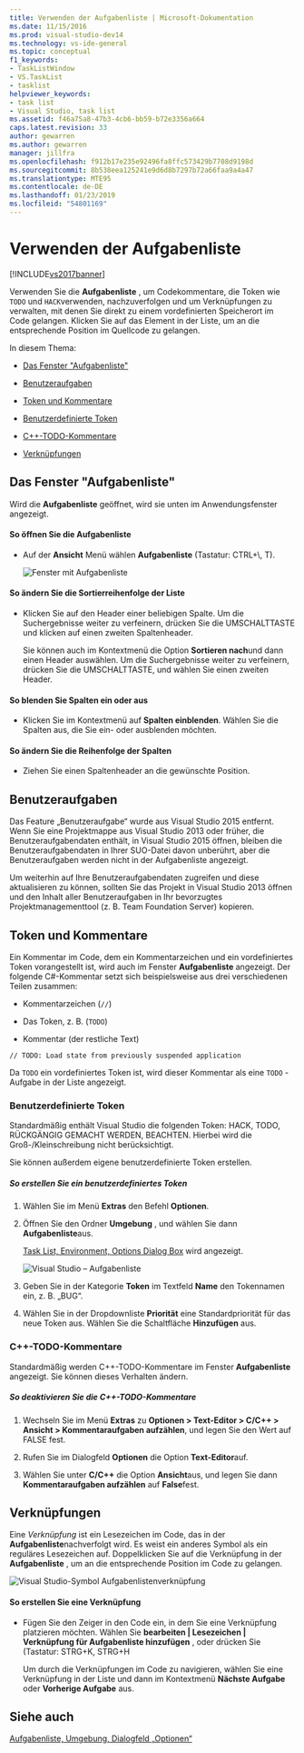 ```yaml
---
title: Verwenden der Aufgabenliste | Microsoft-Dokumentation
ms.date: 11/15/2016
ms.prod: visual-studio-dev14
ms.technology: vs-ide-general
ms.topic: conceptual
f1_keywords:
- TaskListWindow
- VS.TaskList
- tasklist
helpviewer_keywords:
- task list
- Visual Studio, task list
ms.assetid: f46a75a8-47b3-4cb6-bb59-b72e3356a664
caps.latest.revision: 33
author: gewarren
ms.author: gewarren
manager: jillfra
ms.openlocfilehash: f912b17e235e92496fa8ffc573429b7708d9198d
ms.sourcegitcommit: 8b538eea125241e9d6d8b7297b72a66faa9a4a47
ms.translationtype: MTE95
ms.contentlocale: de-DE
ms.lasthandoff: 01/23/2019
ms.locfileid: "54801169"
---
```

# <a name="using-the-task-list"></a>Verwenden der Aufgabenliste
[!INCLUDE[vs2017banner](../includes/vs2017banner.md)]

Verwenden Sie die **Aufgabenliste** , um Codekommentare, die Token wie `TODO` und `HACK`verwenden, nachzuverfolgen und um Verknüpfungen zu verwalten, mit denen Sie direkt zu einem vordefinierten Speicherort im Code gelangen. Klicken Sie auf das Element in der Liste, um an die entsprechende Position im Quellcode zu gelangen.  
  
 In diesem Thema:  
  
-   [Das Fenster "Aufgabenliste"](../ide/using-the-task-list.md#taskListWindow)  
  
-   [Benutzeraufgaben](../ide/using-the-task-list.md#userTasks)  
  
-   [Token und Kommentare](../ide/using-the-task-list.md#tokensComments)  
  
-   [Benutzerdefinierte Token](../ide/using-the-task-list.md#customTokens)  
  
-   [C++-TODO-Kommentare](../ide/using-the-task-list.md#cppComments)  
  
-   [Verknüpfungen](../ide/using-the-task-list.md#shortcuts)  
  
##  <a name="taskListWindow"></a> Das Fenster "Aufgabenliste"  
 Wird die **Aufgabenliste** geöffnet, wird sie unten im Anwendungsfenster angezeigt.  
  
#### <a name="to-open-the-task-list"></a>So öffnen Sie die Aufgabenliste  
  
-   Auf der **Ansicht** Menü wählen **Aufgabenliste** (Tastatur: CTRL+\\, T).  
  
     ![Fenster mit Aufgabenliste](../ide/media/vs2015-task-list.png "vs2015_Aufgabenliste")  
  
#### <a name="to-change-the-sort-order-of-the-list"></a>So ändern Sie die Sortierreihenfolge der Liste  
  
-   Klicken Sie auf den Header einer beliebigen Spalte. Um die Suchergebnisse weiter zu verfeinern, drücken Sie die UMSCHALTTASTE und klicken auf einen zweiten Spaltenheader.  
  
     Sie können auch im Kontextmenü die Option **Sortieren nach**und dann einen Header auswählen. Um die Suchergebnisse weiter zu verfeinern, drücken Sie die UMSCHALTTASTE, und wählen Sie einen zweiten Header.  
  
#### <a name="to-show-or-hide-columns"></a>So blenden Sie Spalten ein oder aus  
  
-   Klicken Sie im Kontextmenü auf **Spalten einblenden**. Wählen Sie die Spalten aus, die Sie ein- oder ausblenden möchten.  
  
#### <a name="to-change-the-order-of-the-columns"></a>So ändern Sie die Reihenfolge der Spalten  
  
-   Ziehen Sie einen Spaltenheader an die gewünschte Position.  
  
##  <a name="userTasks"></a> Benutzeraufgaben  
 Das Feature „Benutzeraufgabe“ wurde aus Visual Studio 2015 entfernt. Wenn Sie eine Projektmappe aus Visual Studio 2013 oder früher, die Benutzeraufgabendaten enthält, in Visual Studio 2015 öffnen, bleiben die Benutzeraufgabendaten in Ihrer SUO-Datei davon unberührt, aber die Benutzeraufgaben werden nicht in der Aufgabenliste angezeigt.  
  
 Um weiterhin auf Ihre Benutzeraufgabendaten zugreifen und diese aktualisieren zu können, sollten Sie das Projekt in Visual Studio 2013 öffnen und den Inhalt aller Benutzeraufgaben in Ihr bevorzugtes Projektmanagementtool (z. B. Team Foundation Server) kopieren.  
  
##  <a name="tokensComments"></a> Token und Kommentare  
 Ein Kommentar im Code, dem ein Kommentarzeichen und ein vordefiniertes Token vorangestellt ist, wird auch im Fenster **Aufgabenliste** angezeigt. Der folgende C#-Kommentar setzt sich beispielsweise aus drei verschiedenen Teilen zusammen:  
  
-   Kommentarzeichen (`//`)  
  
-   Das Token, z. B. (`TODO`)  
  
-   Kommentar (der restliche Text)  
  
```  
// TODO: Load state from previously suspended application  
```  
  
 Da `TODO` ein vordefiniertes Token ist, wird dieser Kommentar als eine `TODO` -Aufgabe in der Liste angezeigt.  
  
###  <a name="customTokens"></a> Benutzerdefinierte Token  
 Standardmäßig enthält Visual Studio die folgenden Token: HACK, TODO, RÜCKGÄNGIG GEMACHT WERDEN, BEACHTEN. Hierbei wird die Groß-/Kleinschreibung nicht berücksichtigt.  
  
 Sie können außerdem eigene benutzerdefinierte Token erstellen.  
  
##### <a name="to-create-a-custom-token"></a>So erstellen Sie ein benutzerdefiniertes Token  
  
1.  Wählen Sie im Menü **Extras** den Befehl **Optionen**.  
  
2.  Öffnen Sie den Ordner **Umgebung** , und wählen Sie dann **Aufgabenliste**aus.  
  
     [Task List, Environment, Options Dialog Box](../ide/reference/task-list-environment-options-dialog-box.md) wird angezeigt.  
  
     ![Visual Studio – Aufgabenliste](../ide/media/vs2015-task-list-options.png "vs2015_Aufgabenliste_Optionen")  
  
3.  Geben Sie in der Kategorie **Token** im Textfeld **Name** den Tokennamen ein, z. B. „BUG“.  
  
4.  Wählen Sie in der Dropdownliste **Priorität** eine Standardpriorität für das neue Token aus. Wählen Sie die Schaltfläche **Hinzufügen** aus.  
  
###  <a name="cppComments"></a> C++-TODO-Kommentare  
 Standardmäßig werden C++-TODO-Kommentare im Fenster **Aufgabenliste** angezeigt. Sie können dieses Verhalten ändern.  
  
##### <a name="to-turn-off-c-todo-comments"></a>So deaktivieren Sie die C++-TODO-Kommentare  
  
1.  Wechseln Sie im Menü **Extras** zu **Optionen > Text-Editor > C/C++ > Ansicht > Kommentaraufgaben aufzählen**, und legen Sie den Wert auf FALSE fest.  
  
2.  Rufen Sie im Dialogfeld **Optionen** die Option **Text-Editor**auf.  
  
3.  Wählen Sie unter **C/C++** die Option **Ansicht**aus, und legen Sie dann **Kommentaraufgaben aufzählen** auf **False**fest.  
  
##  <a name="shortcuts"></a> Verknüpfungen  
 Eine *Verknüpfung* ist ein Lesezeichen im Code, das in der **Aufgabenliste**nachverfolgt wird. Es weist ein anderes Symbol als ein reguläres Lesezeichen auf. Doppelklicken Sie auf die Verknüpfung in der **Aufgabenliste** , um an die entsprechende Position im Code zu gelangen.  
  
 ![Visual Studio-Symbol Aufgabenlistenverknüpfung](../ide/media/vs2015-task-list-bookmark.png "vs2015_Aufgabenliste_Lesezeichen")  
  
#### <a name="to-create-a-shortcut"></a>So erstellen Sie eine Verknüpfung  
  
-   Fügen Sie den Zeiger in den Code ein, in dem Sie eine Verknüpfung platzieren möchten. Wählen Sie **bearbeiten &#124; Lesezeichen &#124; Verknüpfung für Aufgabenliste hinzufügen** , oder drücken Sie (Tastatur: STRG+K, STRG+H  
  
     Um durch die Verknüpfungen im Code zu navigieren, wählen Sie eine Verknüpfung in der Liste und dann im Kontextmenü **Nächste Aufgabe** oder **Vorherige Aufgabe** aus.  
  
## <a name="see-also"></a>Siehe auch  
 [Aufgabenliste, Umgebung, Dialogfeld „Optionen“](../ide/reference/task-list-environment-options-dialog-box.md)
